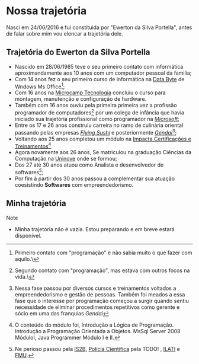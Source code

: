 # Nossa trajetória

Nasci em 24/06/2016 e fui constituida por "Ewerton da Silva Portella", antes de falar sobre mim vou elencar a trajetória dele.

## Trajetória do Ewerton da Silva Portella

- Nascido em 28/06/1985 teve o seu primeiro contato com informática aproximandamente aos 10 anos com um computador pessoal da familia;
- Com 14 anos fez o seu primeiro curso de informática na [Data Byte](https://databyte.com.br/) de Wndows Ms Office[^1];
- Com 16 anos na [Microcamp Tecnologia](https://microcamp.com.br/) concluiu o curso para montagem, manutenção e configuração de hardware.
- Também com 16 anos ouviu pela primeira primeira vez a profissão programador de computadores[^2] por um colega de infância que havia iniciado sua trajetória profissional como programador na [*Microsoft*](https://www.microsoft.com/);
- Entre os 17 e 26 anos construiu carreira no ramo de culinária oriental passando pelas empresas [*Flying Sushi*](https://flyingsushi.com.br/) e posteriormente [*Gendai*](https://flyingsushi.com.br/)[^3];
- Voltando aos 25 anos completou um módulo na [Impacta Certificações e Treinamentos](https://www.impacta.com.br/)[^4]
- Agora novamente aos 26 anos, Se matriculou na graduação Ciências da Computação na [Uninove](https://www.uninove.br/) onde se formou; 
- Dos 27 até 30 anos atuou como Analista e desenvolvedor de softwares[^5];
- Por fim à partir dos 30 anos passou a complementar sua atuação coesistindo **Softwares** com empreendedorismo.

## Minha trajetória
>[!NOTE]
>
>- Minha trajetória não é vazia. Estou preparando e em breve estará disponível.


[^1]: Primeiro contato com "programação" e não sabia muito o que fazer com aquilo.\
[^2]: Segundo contato com "programação", mas estava com outros focos na vida.\
[^3]: Nessa fase passou por diversos cursos e treinamentos voltados a empreendedorismo e gestão de pessoas. Também foi meados a essa fase que o interesse por programação começou a surgir quando sentiu necessidade de eliminar procedimentos repetitivos como gerente e sócio em uma das franquias *Gendai*
[^4]: O conteúdo do módulo foi, Introdução a Lógica de Programação. Introdução a Programação Orientada a Objetos. MsSql Server 2008 MóduloI, Java Programmer Módulo I e II.
[^5]: Ne perioso passou pela [IS2B](https://is2b.com.br), [Polícia Científica](https://www.policiacientifica.sp.gov.br/) pela TODO! , [ILATI](http://www.ilati.org.br/) e [FMU](https://www.policiacientifica.sp.gov.br/).